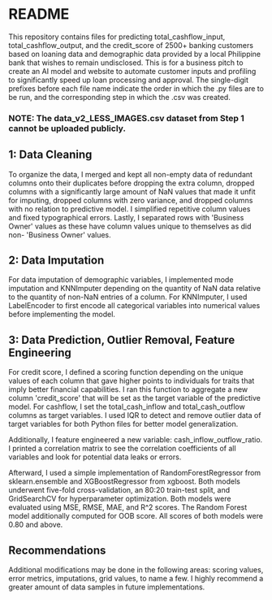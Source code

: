 # README
This repository contains files for predicting total_cashflow_input, total_cashflow_output, and the credit_score of 2500+ banking customers based on loaning data and demographic data provided by a local Philippine bank that wishes to remain undisclosed. This is for a business pitch to create an AI model and website to automate customer inputs and profiling to significantly speed up loan processing and approval. The single-digit prefixes before each file name indicate the order in which the .py files are to be run, and the corresponding step in which the .csv was created. 

### NOTE: The data_v2_LESS_IMAGES.csv dataset from Step 1 cannot be uploaded publicly.

## 1: Data Cleaning
To organize the data, I merged and kept all non-empty data of redundant columns onto their duplicates before dropping the extra column, dropped columns with a significantly large amount of NaN values that made it unfit for imputing, dropped columns with zero variance, and dropped columns with no relation to predictive model. I simplified repetitive column values and fixed typographical errors. Lastly, I separated rows with 'Business Owner' values as these have column values unique to themselves as did non- 'Business Owner' values.

## 2: Data Imputation
For data imputation of demographic variables, I implemented mode imputation and KNNImputer depending on the quantity of NaN data relative to the quantity of non-NaN entries of a column. For KNNImputer, I used LabelEncoder to first encode all categorical variables into numerical values before implementing the model.

## 3: Data Prediction, Outlier Removal, Feature Engineering
For credit score, I defined a scoring function depending on the unique values of each column that gave higher points to individuals for traits that imply better financial capabilities. I ran this function to aggregate a new column 'credit_score' that will be set as the target variable of the predictive model. For cashflow, I set the total_cash_inflow and total_cash_outflow columns as target variables. I used IQR to detect and remove outlier data of target variables for both Python files for better model generalization. 

Additionally, I feature engineered a new variable: cash_inflow_outflow_ratio. I printed a correlation matrix to see the correlation coefficients of all variables and look for potential data leaks or errors.

Afterward, I used a simple implementation of RandomForestRegressor from sklearn.ensemble and XGBoostRegressor from xgboost. Both models underwent five-fold cross-validation, an 80:20 train-test split, and GridSearchCV for hyperparameter optimization. Both models were evaluated using MSE, RMSE, MAE, and R^2 scores. The Random Forest model additionally computed for OOB score. All scores of both models were 0.80 and above.


## Recommendations
Additional modifications may be done in the following areas: scoring values, error metrics, imputations, grid values, to name a few. I highly recommend a greater amount of data samples in future implementations.
